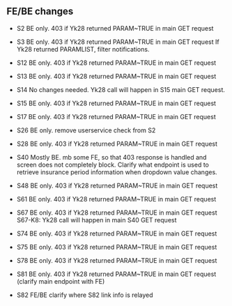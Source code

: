 ## FE/BE changes
* S2
BE only. 
403 if Yk28 returned PARAM~TRUE in main GET request

* S3
BE only.
403 if Yk28 returned PARAM~TRUE in main GET request
If Yk28 returned PARAMLIST, filter notifications.

* S12
BE only. 
403 if Yk28 returned PARAM~TRUE in main GET request

* S13
BE only. 
403 if Yk28 returned PARAM~TRUE in main GET request

* S14
No changes needed. Yk28 call will happen in S15 main GET request.

* S15
BE only. 
403 if Yk28 returned PARAM~TRUE in main GET request

* S17
BE only. 
403 if Yk28 returned PARAM~TRUE in main GET request

* S26
BE only.
remove userservice check from S2

* S28
BE only. 
403 if Yk28 returned PARAM~TRUE in main GET request

* S40
Mostly BE. mb some FE, so that 403 response is handled and screen does not completely block. 
Clarify what endpoint is used to retrieve insurance period information when dropdown value changes.

* S48
BE only. 
403 if Yk28 returned PARAM~TRUE in main GET request

* S61
BE only. 
403 if Yk28 returned PARAM~TRUE in main GET request

* S67
BE only. 
403 if Yk28 returned PARAM~TRUE in main GET request
S67-K8: Yk28 call will happen in main S40 GET request

* S74
BE only. 
403 if Yk28 returned PARAM~TRUE in main GET request

* S75
BE only. 
403 if Yk28 returned PARAM~TRUE in main GET request

* S78
BE only. 
403 if Yk28 returned PARAM~TRUE in main GET request

* S81
BE only. 
403 if Yk28 returned PARAM~TRUE in main GET request (clarify main endpoint with FE)

* S82
FE/BE
clarify where S82 link info is relayed




